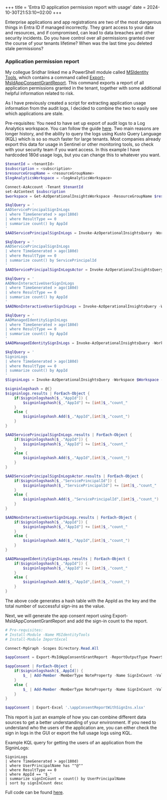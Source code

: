 +++
title = 'Entra ID application permission report with usage'
date = 2024-10-30T21:53:10+02:00
+++

Enterprise applications and app registrations are two of the most dangerous things in Entra ID if managed incorrectly. They grant access to your data and resources, and if compromised, can lead to data breaches and other security incidents. Do you have control over all permissions granted over the course of your tenants lifetime? When was the last time you deleted stale permissions?

### Application permission report

My collegue Sridhar linked me a PowerShell module called [MSIdentity Tools](https://azuread.github.io/MSIdentityTools/), which contains a command called [Export-MsIdAppConsentGrantReport](https://azuread.github.io/MSIdentityTools/commands/Export-MsIdAppConsentGrantReport/). This command exports a report of all application permissions granted in the tenant, together with some additional helpful information related to risk.

As I have previously created a script for extracting application usage information from the audit logs, I decided to combine the two to easily see which applications are stale.

Pre-requisites: You need to have set up export of audit logs to a Log Analytics workspace. You can follow the guide [here](https://learn.microsoft.com/en-us/entra/identity/monitoring-health/howto-integrate-activity-logs-with-azure-monitor-logs#send-logs-to-azure-monitor). Two main reasons are longer history, and the ability to query the logs using Kusto Query Language (KQL) which is so so much faster for large tenants. Most companies already export this data for usage in Sentinel or other monitoring tools, so check with your security team if you want access. In this example I have hardcoded 180d usage logs, but you can change this to whatever you want.

```PowerShell
$tenantId = <tenantId>
$subscription = <subscription>
$resourceGroupName = <resourceGroupName>
$logAnalyticsWorkspace = <logAnalyticsWorkspace>

Connect-AzAccount -Tenant $tenantId
set-AzContext $subscription
$workspace = Get-AzOperationalInsightsWorkspace -ResourceGroupName $resourceGroupName -Name $logAnalyticsWorkspace

$kqlQuery = '
AADServicePrincipalSignInLogs
| where TimeGenerated > ago(180d)
| where ResultType == 0
| summarize count() by AppId
'
$AADServicePrincipalSignInLogs = Invoke-AzOperationalInsightsQuery -Workspace $Workspace -Query $kqlQuery

$kqlQuery = '
AADServicePrincipalSignInLogs
| where TimeGenerated > ago(180d)
| where ResultType == 0
| summarize count() by ServicePrincipalId
'
$AADServicePrincipalSignInLogsActor = Invoke-AzOperationalInsightsQuery -Workspace $Workspace -Query $kqlQuery

$kqlQuery = '
AADNonInteractiveUserSignInLogs
| where TimeGenerated > ago(180d)
| where ResultType == 0
| summarize count() by AppId
'
$AADNonInteractiveUserSignInLogs = Invoke-AzOperationalInsightsQuery -Workspace $Workspace -Query $kqlQuery

$kqlQuery = '
AADManagedIdentitySignInLogs
| where TimeGenerated > ago(180d)
| where ResultType == 0
| summarize count() by AppId
'
$AADManagedIdentitySignInLogs = Invoke-AzOperationalInsightsQuery -Workspace $Workspace -Query $kqlQuery

$kqlQuery = '
SigninLogs
| where TimeGenerated > ago(180d)
| where ResultType == 0
| summarize count() by AppId
'
$SigninLogs = Invoke-AzOperationalInsightsQuery -Workspace $Workspace -Query $kqlQuery

$signinlogshash = @{}
$signinlogs.results | ForEach-Object {
    if($signinlogshash[$_."AppId"]) {
        $signinlogshash[$_."AppId"] += [int]$_."count_"
    }
    else {
        $signinlogshash.Add($_."AppId",[int]$_."count_")
    }
}

$AADServicePrincipalSignInLogs.results | ForEach-Object {
    if($signinlogshash[$_."AppId"]) {
        $signinlogshash[$_."AppId"] += [int]$_."count_"
    }
    else {
        $signinlogshash.Add($_."AppId",[int]$_."count_")
    }
}

$AADServicePrincipalSignInLogsActor.results | ForEach-Object {
    if($signinlogshash[$_."ServicePrincipalId"]) {
        $signinlogshash[$_."ServicePrincipalId"] += [int]$_."count_"
    }
    else {
        $signinlogshash.Add($_."ServicePrincipalId",[int]$_."count_")
    }
}

$AADNonInteractiveUserSignInLogs.results | ForEach-Object {
    if($signinlogshash[$_."AppId"]) {
        $signinlogshash[$_."AppId"] += [int]$_."count_"
    }
    else {
        $signinlogshash.Add($_."AppId",[int]$_."count_")
    }
}

$AADManagedIdentitySignInLogs.results | ForEach-Object {
    if($signinlogshash[$_."AppId"]) {
        $signinlogshash[$_."AppId"] += [int]$_."count_"
    }
    else {
        $signinlogshash.Add($_."AppId",[int]$_."count_")
    }
}
```

The above code generates a hash table with the AppId as the key and the total number of successful sign-ins as the value.

Next, we will generate the app consent report using Export-MsIdAppConsentGrantReport and add the sign-in count to the report.

```PowerShell
# Pre-requisites:
# Install-Module -Name MSIdentityTools
# Install-Module ImportExcel

Connect-MgGraph -Scopes Directory.Read.All

$appConsent = Export-MsIdAppConsentGrantReport -ReportOutputType PowerShellObjects

$appConsent | ForEach-Object {
    if($signinlogshash[$_.AppId]) {
        $_ | Add-Member -MemberType NoteProperty -Name SignInCount -Value $signinlogshash[$_.AppId]
    }
    else {
        $_ | Add-Member -MemberType NoteProperty -Name SignInCount -Value 0
    }
}

$appConsent | Export-Excel '.\appConsentReportWithSignIns.xlsx'
```

This report is just an example of how you can combine different data sources to get a better understanding of your environment. If you need to understand who the users of the application are, you can either check the sign in logs in the GUI or export the full usage logs using KQL.

Example KQL query for getting the users of an application from the SigninLogs:

```KQL
SigninLogs
| where TimeGenerated > ago(180d)
| where UserPrincipalName has ""@""
| where ResultType == 0
| where AppId == '$_'
| summarize signInCount = count() by UserPrincipalName
| sort by signInCount desc
```

Full code can be found [here](https://github.com/JrndD/Nifty-scripts-for-Entra-ID-and-Microsoft-365/blob/main/applicationConsentWith180dSignIns.ps1).